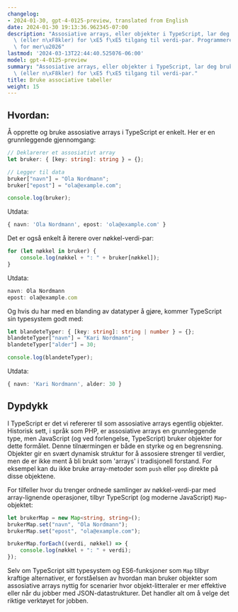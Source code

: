 ```yaml
---
changelog:
- 2024-01-30, gpt-4-0125-preview, translated from English
date: 2024-01-30 19:13:36.962345-07:00
description: "Assosiative arrays, eller objekter i TypeScript, lar deg bruke strenger\
  \ (eller n\xF8kler) for \xE5 f\xE5 tilgang til verdi-par. Programmerere bruker dem\
  \ for mer\u2026"
lastmod: '2024-03-13T22:44:40.525076-06:00'
model: gpt-4-0125-preview
summary: "Assosiative arrays, eller objekter i TypeScript, lar deg bruke strenger\
  \ (eller n\xF8kler) for \xE5 f\xE5 tilgang til verdi-par."
title: Bruke associative tabeller
weight: 15
---
```


## Hvordan:
Å opprette og bruke assosiative arrays i TypeScript er enkelt. Her er en grunnleggende gjennomgang:

```TypeScript
// Deklarerer et assosiativt array
let bruker: { [key: string]: string } = {};

// Legger til data
bruker["navn"] = "Ola Nordmann";
bruker["epost"] = "ola@example.com";

console.log(bruker);
```

Utdata:

```TypeScript
{ navn: 'Ola Nordmann', epost: 'ola@example.com' }
```

Det er også enkelt å iterere over nøkkel-verdi-par:

```TypeScript
for (let nøkkel in bruker) {
    console.log(nøkkel + ": " + bruker[nøkkel]);
}
```

Utdata:

```TypeScript
navn: Ola Nordmann
epost: ola@example.com
```

Og hvis du har med en blanding av datatyper å gjøre, kommer TypeScript sin typesystem godt med:

```TypeScript
let blandeteTyper: { [key: string]: string | number } = {};
blandeteTyper["navn"] = "Kari Nordmann";
blandeteTyper["alder"] = 30;

console.log(blandeteTyper);
```

Utdata:

```TypeScript
{ navn: 'Kari Nordmann', alder: 30 }
```

## Dypdykk
I TypeScript er det vi refererer til som assosiative arrays egentlig objekter. Historisk sett, i språk som PHP, er assosiative arrays en grunnleggende type, men JavaScript (og ved forlengelse, TypeScript) bruker objekter for dette formålet. Denne tilnærmingen er både en styrke og en begrensning. Objekter gir en svært dynamisk struktur for å assosiere strenger til verdier, men de er ikke ment å bli brukt som 'arrays' i tradisjonell forstand. For eksempel kan du ikke bruke array-metoder som `push` eller `pop` direkte på disse objektene.

For tilfeller hvor du trenger ordnede samlinger av nøkkel-verdi-par med array-lignende operasjoner, tilbyr TypeScript (og moderne JavaScript) `Map`-objektet:

```TypeScript
let brukerMap = new Map<string, string>();
brukerMap.set("navn", "Ola Nordmann");
brukerMap.set("epost", "ola@example.com");

brukerMap.forEach((verdi, nøkkel) => {
    console.log(nøkkel + ": " + verdi);
});
```

Selv om TypeScript sitt typesystem og ES6-funksjoner som `Map` tilbyr kraftige alternativer, er forståelsen av hvordan man bruker objekter som assosiative arrays nyttig for scenarier hvor objekt-litteraler er mer effektive eller når du jobber med JSON-datastrukturer. Det handler alt om å velge det riktige verktøyet for jobben.
